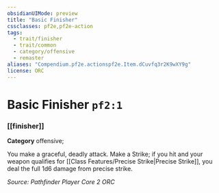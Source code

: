 ```yaml
---
obsidianUIMode: preview
title: "Basic Finisher"
cssclasses: pf2e,pf2e-action
tags:
  - trait/finisher
  - trait/common
  - category/offensive
  - remaster
aliases: "Compendium.pf2e.actionspf2e.Item.dCuvfq3r2K9wXY9g"
license: ORC
---
```

# Basic Finisher `pf2:1`

### [[finisher]]

**Category** offensive; 




You make a graceful, deadly attack. Make a Strike; if you hit and your weapon qualifies for [[Class Features/Precise Strike|Precise Strike]], you deal the full 1d6 damage from precise strike.

*Source: Pathfinder Player Core 2*
*ORC*